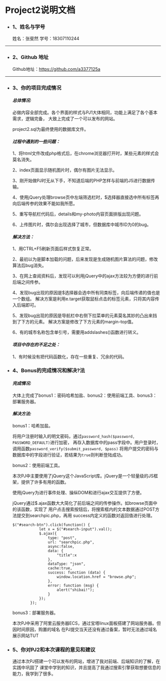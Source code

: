 # Project2说明文档

* ### 1、姓名与学号

  姓名：张斐然  学号：18307110244
*********
* ### 2、Github 地址
   
  Github地址：https://github.com/a3377125a 

*********
* ### 3、你的项目完成情况

  #### ***总体情况:***
  
  必做内容全部完成。各个界面的样式与PJ1大体相同，功能上满足了各个基本需求，逻辑完备，
  大致上完成了一个可以发布的网站。
  
  project2.sql为最终使用的数据库文件。
   
  #### ***过程中遇到的一些问题：***
  1、将html文件改成php格式后，在chrome浏览器打开时，某些元素的样式会莫名消失。
  
  2、index页面显示随机图片时，偶尔有图片无法显示。

  3、刚开始做PJ时无从下手，不知道后端的PHP怎样与前端的JS进行数据传输。
  
  4、使用jQuery处理browse页中左端筛选栏时，$选择器直接选中所有标签再向后端传参的效果不能如我所愿。
  
  5、重写导航栏代码后，details和my-photo内容页面排版出现问题。
  
  6、上传图片时，偶尔会出现选择了城市，但数据库中城市ID为0的bug。
  #### ***解决方法：***
  1、用CTRL+F5刷新页面后样式恢复正常。
  
  2、最初以为是脚本加载的问题，后来发现是生成随机图片算法的问题，修改算法后bug消失。
  
  3、在网上查阅资料后，发现可以利用jQuery中的ajax方法较为方便的进行前后端之间传参。
  
  4、发现bug出现的原因是$选择器会选中所有同类标签，向后端传递的值也是一个数组。
  解决方案是利用e.target获取鼠标点击的标签元素，只将其内容传入后端即可。
  
  5、发现bug出现的原因是导航栏中右侧下拉菜单的元素莫名其妙的凸出来挡到了下方的元素。
  解决方案是修改了下方元素的margin-top值。
  
  6、有的城市名称包含单引号，需要用addslashes()函数进行转义。
  #### ***项目中存在的不足之处：***
  1、有时候没有把代码函数化，存在一些重复、冗余的代码。
  
* ### 4、Bonus的完成情况和解决?法

  #### ***完成情况:***
  
  大体上完成了bonus1：密码哈希加盐、bonus2：使用前端工具、bonus3：部署服务器。
  
  #### ***解决方法:***
  
  bonus1：哈希加盐。
  
  将用户注册时输入的明文密码，通过`password_hash($password, PASSWORD_DEFAULT)`进行加密，
  再存入数据库中的pass字段中。用户登录时，调用函数`password_verify($submit_password, $pass)`
  将用户提交的密码与数据库中的字段进行验证，若结果为`true`则判断登陆成功。
  
  bonus2：使用前端工具。
  
  本次PJ中主要使用了jQuery这个JavaScript库。jQuery是一个轻量级的JS框架，提供了许多有用的函数。
  
  使用jQuery为进行事件处理、操纵DOM和进行ajax交互提供了方便。
  
  jQuery通过$.ajax函数大大简化了前后端之间的传参操作。如browse页面中的该函数，实现了
  用户点击搜索按钮后，将搜索框内的文本数据通过POST方法提交到searchpic.php，再用
  success内定义的函数对返回值进行处理。
  ````
  $("#search-btn").click(function() {
              let x = $("#search-input").val();
              $.ajax({
                  type: "post",
                  url: "searchpic.php",
                  async:false,
                  data: {
                      "title":x
                  },
                  dataType: "json",
                  cache:true,
                  success: function (data) {
                      window.location.href = "browse.php";
                  },
                  error: function (msg) {
                      alert("shibai!");
                  }
              });
          });
  ````
  
  bonus3：部署服务器。
  
  本次PJ中采用了阿里云服务器ECS，通过宝塔linux面板搭建了网站服务器。但因时间原因，购置的域名
  在PJ提交当天还没有通过备案，暂时无法通过域名展示网站TUT
  
* ### 5、你对PJ2和本次课程的意见和建议

  通过本次PJ搭建一个可以发布的网站，增进了我对前端、后端知识的了解，在实践中巩固了
  课堂中学到的知识，并且提高了我通过搜索引擎获取想要信息的能力，我学到了很多。
